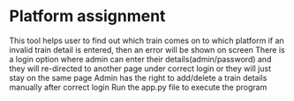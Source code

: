 # Platform assignment
This tool helps user to find out which train comes on to which platform
if an invalid train detail is entered, then an error will be shown on screen
There is a login option where admin can enter their details(admin/password) and they will re-directed to another page under correct login or they will just stay on the same page
Admin has the right to add/delete a train details manually after correct login
Run the app.py file to execute the program
